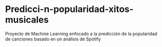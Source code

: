 # Predicci-n-popularidad-xitos-musicales
Proyecto de Machine Learning enfocado a la predicción de la popularidad de canciones basado en un análisis de Spotify
